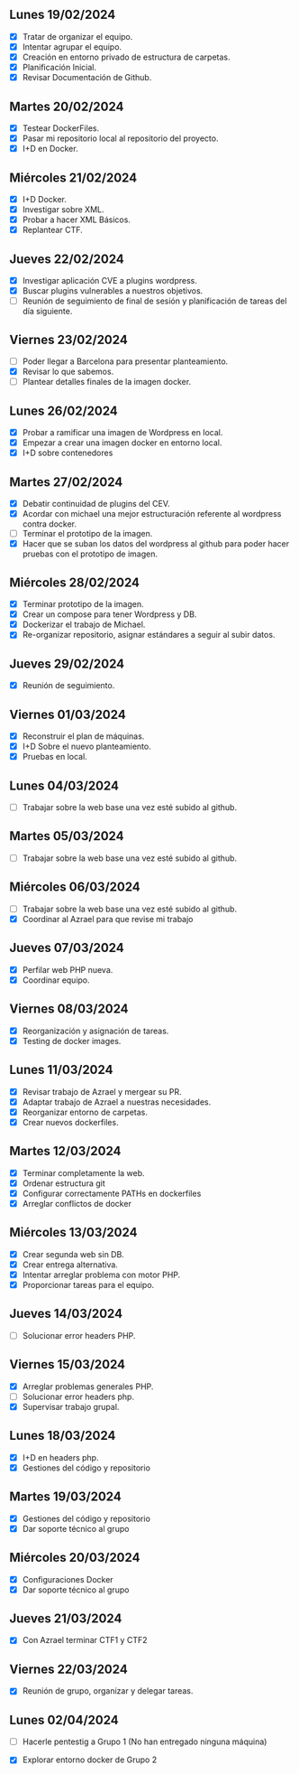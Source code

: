 ## Lunes 19/02/2024

- [X] Tratar de organizar el equipo.
- [X] Intentar agrupar el equipo.
- [X] Creación en entorno privado de estructura de carpetas.
- [X] Planificación Inicial.
- [X] Revisar Documentación de Github.

## Martes 20/02/2024

- [X] Testear DockerFiles.
- [X] Pasar mi repositorio local al repositorio del proyecto.
- [X] I+D en Docker.

## Miércoles 21/02/2024
- [X] I+D Docker.
- [X] Investigar sobre XML.
- [X] Probar a hacer XML Básicos.
- [X] Replantear CTF.

## Jueves 22/02/2024
- [X]  Investigar aplicación CVE a plugins wordpress.
- [X]  Buscar plugins vulnerables a nuestros objetivos.
- [ ]  Reunión de seguimiento de final de sesión y planificación de tareas del día siguiente.

## Viernes 23/02/2024
- [ ]  Poder llegar a Barcelona para presentar planteamiento.
- [X]  Revisar lo que sabemos.
- [ ]  Plantear detalles finales de la imagen docker.

## Lunes 26/02/2024
- [X]  Probar a ramificar una imagen de Wordpress en local.
- [X]  Empezar a crear una imagen docker en entorno local.
- [X]  I+D sobre contenedores

## Martes 27/02/2024
- [X]  Debatir continuidad de plugins del CEV.
- [X]  Acordar con michael una mejor estructuración referente al wordpress contra docker.
- [ ]  Terminar el prototipo de la imagen.
- [X]  Hacer que se suban los datos del wordpress al github para poder hacer pruebas con el prototipo de imagen.

## Miércoles 28/02/2024
- [X]  Terminar prototipo de la imagen.
- [X]  Crear un compose para tener Wordpress y DB.
- [X]  Dockerizar el trabajo de Michael.
- [X]  Re-organizar repositorio, asignar estándares a seguir al subir datos.

## Jueves 29/02/2024
- [X]  Reunión de seguimiento.

## Viernes 01/03/2024
- [X]  Reconstruir el plan de máquinas.
- [X]  I+D Sobre el nuevo planteamiento.
- [X]  Pruebas en local.

## Lunes 04/03/2024
- [ ]  Trabajar sobre la web base una vez esté subido al github.

## Martes 05/03/2024
- [ ] Trabajar sobre la web base una vez esté subido al github.

## Miércoles 06/03/2024
- [ ] Trabajar sobre la web base una vez esté subido al github.
- [X] Coordinar al Azrael para que revise mi trabajo

## Jueves 07/03/2024
- [X] Perfilar web PHP nueva.
- [X] Coordinar equipo.

## Viernes 08/03/2024
- [X] Reorganización y asignación de tareas.
- [X] Testing de docker images.

## Lunes 11/03/2024
- [X] Revisar trabajo de Azrael y mergear su PR.
- [X] Adaptar trabajo de Azrael a nuestras necesidades.
- [X] Reorganizar entorno de carpetas.
- [X] Crear nuevos dockerfiles.

## Martes 12/03/2024
- [X] Terminar completamente la web.
- [X] Ordenar estructura git
- [X] Configurar correctamente PATHs en dockerfiles
- [X] Arreglar conflictos de docker

## Miércoles 13/03/2024
- [X] Crear segunda web sin DB.
- [X] Crear entrega alternativa.
- [X] Intentar arreglar problema con motor PHP.
- [X] Proporcionar tareas para el equipo.

## Jueves 14/03/2024
- [ ] Solucionar error headers PHP.

## Viernes 15/03/2024
- [X] Arreglar problemas generales PHP.
- [ ] Solucionar error headers php.
- [X] Supervisar trabajo grupal.

## Lunes 18/03/2024
- [X] I+D en headers php.
- [X] Gestiones del código y repositorio

## Martes 19/03/2024
- [X] Gestiones del código y repositorio
- [X] Dar soporte técnico al grupo

## Miércoles 20/03/2024
- [X] Configuraciones Docker
- [X] Dar soporte técnico al grupo

## Jueves 21/03/2024
- [X] Con Azrael terminar CTF1 y CTF2

## Viernes 22/03/2024
- [X] Reunión de grupo, organizar y delegar tareas.

## Lunes 02/04/2024
- [ ] Hacerle pentestig a Grupo 1 (No han entregado ninguna máquina)
- [X] Explorar entorno docker de Grupo 2
      
